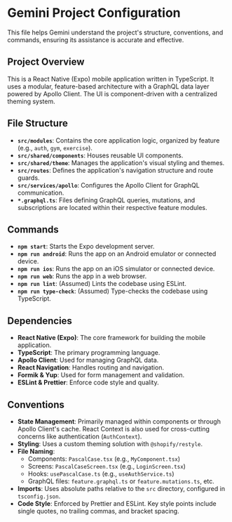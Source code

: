 # Gemini Project Configuration

This file helps Gemini understand the project's structure, conventions, and commands, ensuring its assistance is accurate and effective.

## Project Overview

This is a React Native (Expo) mobile application written in TypeScript. It uses a modular, feature-based architecture with a GraphQL data layer powered by Apollo Client. The UI is component-driven with a centralized theming system.

## File Structure

- **`src/modules`**: Contains the core application logic, organized by feature (e.g., `auth`, `gym`, `exercise`).
- **`src/shared/components`**: Houses reusable UI components.
- **`src/shared/theme`**: Manages the application's visual styling and themes.
- **`src/routes`**: Defines the application's navigation structure and route guards.
- **`src/services/apollo`**: Configures the Apollo Client for GraphQL communication.
- **`*.graphql.ts`**: Files defining GraphQL queries, mutations, and subscriptions are located within their respective feature modules.

## Commands

- **`npm start`**: Starts the Expo development server.
- **`npm run android`**: Runs the app on an Android emulator or connected device.
- **`npm run ios`**: Runs the app on an iOS simulator or connected device.
- **`npm run web`**: Runs the app in a web browser.
- **`npm run lint`**: (Assumed) Lints the codebase using ESLint.
- **`npm run type-check`**: (Assumed) Type-checks the codebase using TypeScript.

## Dependencies

- **React Native (Expo)**: The core framework for building the mobile application.
- **TypeScript**: The primary programming language.
- **Apollo Client**: Used for managing GraphQL data.
- **React Navigation**: Handles routing and navigation.
- **Formik & Yup**: Used for form management and validation.
- **ESLint & Prettier**: Enforce code style and quality.

## Conventions

- **State Management**: Primarily managed within components or through Apollo Client's cache. React Context is also used for cross-cutting concerns like authentication (`AuthContext`).
- **Styling**: Uses a custom theming solution with `@shopify/restyle`.
- **File Naming**:
    - Components: `PascalCase.tsx` (e.g., `MyComponent.tsx`)
    - Screens: `PascalCaseScreen.tsx` (e.g., `LoginScreen.tsx`)
    - Hooks: `usePascalCase.ts` (e.g., `useAuthService.ts`)
    - GraphQL files: `feature.graphql.ts` or `feature.mutations.ts`, etc.
- **Imports**: Uses absolute paths relative to the `src` directory, configured in `tsconfig.json`.
- **Code Style**: Enforced by Prettier and ESLint. Key style points include single quotes, no trailing commas, and bracket spacing.
